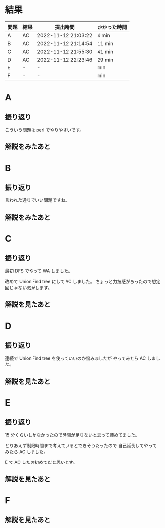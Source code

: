# 結果

| 問題 | 結果 | 提出時間            | かかった時間 |
|------|------|---------------------|--------------|
| A    | AC   | 2022-11-12 21:03:22 | 4 min        |
| B    | AC   | 2022-11-12 21:14:54 | 11 min       |
| C    | AC   | 2022-11-12 21:55:30 | 41 min       |
| D    | AC   | 2022-11-12 22:23:46 | 29 min       |
| E    | -    | -                   |     min      |
| F    | -    | -                   |     min      |

# A

## 振り返り

こういう問題は perl でやりやすいです。

## 解説をみたあと

# B

## 振り返り

言われた通りでいい問題ですね。

## 解説をみたあと

# C

## 振り返り

最初 DFS でやって WA しました。

改めて Union Find tree にして AC しました。
ちょっと力技感があったので想定回じゃない気がします。

## 解説を見たあと

# D

## 振り返り

連続で Union Find tree を使っていいのか悩みましたが
やってみたら AC しました。

## 解説を見たあと

# E

## 振り返り

15 分くらいしかなかったので時間が足りないと思って諦めてました。

とりあえず制限時間まで考えているとできそうだったので
自己延長してやってみたら AC しました。

E で AC したの初めてだと思います。

## 解説を見たあと

# F

## 解説を見たあと
